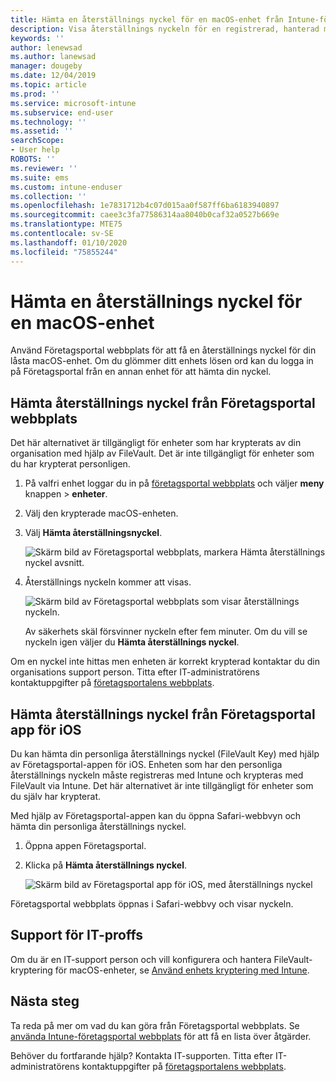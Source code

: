 ```yaml
---
title: Hämta en återställnings nyckel för en macOS-enhet från Intune-företagsportal webbplats
description: Visa återställnings nyckeln för en registrerad, hanterad macOS-enhet.
keywords: ''
author: lenewsad
ms.author: lanewsad
manager: dougeby
ms.date: 12/04/2019
ms.topic: article
ms.prod: ''
ms.service: microsoft-intune
ms.subservice: end-user
ms.technology: ''
ms.assetid: ''
searchScope:
- User help
ROBOTS: ''
ms.reviewer: ''
ms.suite: ems
ms.custom: intune-enduser
ms.collection: ''
ms.openlocfilehash: 1e7831712b4c07d015aa0f587ff6ba6183940897
ms.sourcegitcommit: caee3c3fa77586314aa8040b0caf32a0527b669e
ms.translationtype: MTE75
ms.contentlocale: sv-SE
ms.lasthandoff: 01/10/2020
ms.locfileid: "75855244"
---
```

# <a name="get-a-recovery-key-for-a-macos-device"></a>Hämta en återställnings nyckel för en macOS-enhet

Använd Företagsportal webbplats för att få en återställnings nyckel för din låsta macOS-enhet. Om du glömmer ditt enhets lösen ord kan du logga in på Företagsportal från en annan enhet för att hämta din nyckel.  

## <a name="get-recovery-key-from-company-portal-website"></a>Hämta återställnings nyckel från Företagsportal webbplats

Det här alternativet är tillgängligt för enheter som har krypterats av din organisation med hjälp av FileVault. Det är inte tillgängligt för enheter som du har krypterat personligen.

1. På valfri enhet loggar du in på [företagsportal webbplats](https://portal.manage.microsoft.com) och väljer **meny** knappen > **enheter**.  
2. Välj den krypterade macOS-enheten.  
3. Välj **Hämta återställningsnyckel**.  

    ![Skärm bild av Företagsportal webbplats, markera Hämta återställnings nyckel avsnitt.](./media/1907-recovery2-cpweb-intune.PNG)  

4. Återställnings nyckeln kommer att visas.

    ![Skärm bild av Företagsportal webbplats som visar återställnings nyckeln.](./media/1907-recovery-cpweb-intune.PNG)  

    Av säkerhets skäl försvinner nyckeln efter fem minuter. Om du vill se nyckeln igen väljer du **Hämta återställnings nyckel**.

Om en nyckel inte hittas men enheten är korrekt krypterad kontaktar du din organisations support person. Titta efter IT-administratörens kontaktuppgifter på [företagsportalens webbplats](https://go.microsoft.com/fwlink/?linkid=2010980).  

## <a name="get-recovery-key-from-company-portal-app-for-ios"></a>Hämta återställnings nyckel från Företagsportal app för iOS

Du kan hämta din personliga återställnings nyckel (FileVault Key) med hjälp av Företagsportal-appen för iOS. Enheten som har den personliga återställnings nyckeln måste registreras med Intune och krypteras med FileVault via Intune. Det här alternativet är inte tillgängligt för enheter som du själv har krypterat. 

Med hjälp av Företagsportal-appen kan du öppna Safari-webbvyn och hämta din personliga återställnings nyckel. 

1. Öppna appen Företagsportal.
2. Klicka på **Hämta återställnings nyckel**.

    ![Skärm bild av Företagsportal app för iOS, med återställnings nyckel](./media/get-recovery-key-cpweb-02.png)  

Företagsportal webbplats öppnas i Safari-webbvy och visar nyckeln. 

## <a name="it-pro-support"></a>Support för IT-proffs

Om du är en IT-support person och vill konfigurera och hantera FileVault-kryptering för macOS-enheter, se [Använd enhets kryptering med Intune](/intune/protect/encrypt-devices).

## <a name="next-steps"></a>Nästa steg

Ta reda på mer om vad du kan göra från Företagsportal webbplats. Se [använda Intune-företagsportal webbplats](using-the-intune-company-portal-website.md) för att få en lista över åtgärder.  

Behöver du fortfarande hjälp? Kontakta IT-supporten. Titta efter IT-administratörens kontaktuppgifter på [företagsportalens webbplats](https://go.microsoft.com/fwlink/?linkid=2010980).  
